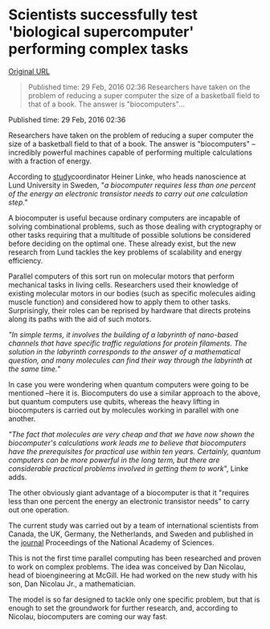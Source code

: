 # Scientists successfully test 'biological supercomputer' performing complex tasks

[Original URL](https://www.rt.com/news/333912-biocomputers-perform-complex-calculations/)

> Published time: 29 Feb, 2016 02:36 Researchers have taken on the problem of reducing a super computer the size of a basketball field to that of a book. The answer is "biocomputers"...

Published time: 29 Feb, 2016 02:36

Researchers have taken on the problem of reducing a super computer the size of a basketball field to that of a book. The answer is "biocomputers" – incredibly powerful machines capable of performing multiple calculations with a fraction of energy.

According to [study](http://www.lunduniversity.lu.se/article/using-nanotechnology-to-create-parallel-computers)coordinator Heiner Linke, who heads nanoscience at Lund University in Sweden, "_a biocomputer requires less than one percent of the energy an electronic transistor needs to carry out one calculation step."_

A biocomputer is useful because ordinary computers are incapable of solving combinational problems, such as those dealing with cryptography or other tasks requiring that a multitude of possible solutions be considered before deciding on the optimal one. These already exist, but the new research from Lund tackles the key problems of scalability and energy efficiency.

Parallel computers of this sort run on molecular motors that perform mechanical tasks in living cells. Researchers used their knowledge of existing molecular motors in our bodies (such as specific molecules aiding muscle function) and considered how to apply them to other tasks. Surprisingly, their roles can be reprised by hardware that directs proteins along its paths with the aid of such motors.

_"In simple terms, it involves the building of a labyrinth of nano-based channels that have specific traffic regulations for protein filaments. The solution in the labyrinth corresponds to the answer of a mathematical question, and many molecules can find their way through the labyrinth at the same time._"

In case you were wondering when quantum computers were going to be mentioned –here it is. Biocomputers do use a similar approach to the above, but quantum computers use qubits, whereas the heavy lifting in biocomputers is carried out by molecules working in parallel with one another.

_"The fact that molecules are very cheap and that we have now shown the biocomputer's calculations work leads me to believe that biocomputers have the prerequisites for practical use within ten years. Certainly, quantum computers can be more powerful in the long term, but there are considerable practical problems involved in getting them to work_", Linke adds.

The other obviously giant advantage of a biocomputer is that it "requires less than one percent the energy an electronic transistor needs" to carry out one operation.

The current study was carried out by a team of international scientists from Canada, the UK, Germany, the Netherlands, and Sweden and published in the [journal](http://www.pnas.org/content/early/2016/02/17/1510825113) Proceedings of the National Academy of Sciences.

This is not the first time parallel computing has been researched and proven to work on complex problems. The idea was conceived by Dan Nicolau, head of bioengineering at McGill. He had worked on the new study with his son, Dan Nicolau Jr., a mathematician.

The model is so far designed to tackle only one specific problem, but that is enough to set the groundwork for further research, and, according to Nicolau, biocomputers are coming our way fast.
